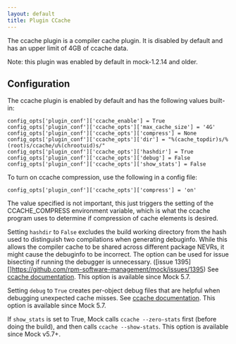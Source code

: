 ```yaml
---
layout: default
title: Plugin CCache
---
```


The ccache plugin is a compiler cache plugin. It is disabled by default and has an upper limit of 4GB of ccache data.

Note: this plugin was enabled by default in mock-1.2.14 and older.

## Configuration

The ccache plugin is enabled by default and has the following values built-in:

    config_opts['plugin_conf']['ccache_enable'] = True
    config_opts['plugin_conf']['ccache_opts']['max_cache_size'] = '4G'
    config_opts['plugin_conf']['ccache_opts']['compress'] = None
    config_opts['plugin_conf']['ccache_opts']['dir'] = "%(cache_topdir)s/%(root)s/ccache/u%(chrootuid)s/"
    config_opts['plugin_conf']['ccache_opts']['hashdir'] = True
    config_opts['plugin_conf']['ccache_opts']['debug'] = False
    config_opts['plugin_conf']['ccache_opts']['show_stats'] = False

To turn on ccache compression, use the following in a config file:

    config_opts['plugin_conf']['ccache_opts']['compress'] = 'on'

The value specified is not important, this just triggers the setting of the CCACHE_COMPRESS environment variable, which is what the ccache program uses to determine if compression of cache elements is desired.

Setting `hashdir` to `False` excludes the build working directory from the hash used to distinguish two
compilations when generating debuginfo. While this allows the compiler cache
to be shared across different package NEVRs, it might cause the debuginfo to be
incorrect.
The option can be used for issue bisecting if running the debugger is
unnecessary. ([issue 1395][]https://github.com/rpm-software-management/mock/issues/1395)
See [ccache documentation](https://ccache.dev/manual/4.10.html#config_hash_dir).
This option is available since Mock 5.7.

Setting `debug` to `True` creates per-object debug files that are helpful when debugging unexpected cache misses.
See [ccache documentation](https://ccache.dev/manual/4.10.html#config_debug).
This option is available since Mock 5.7.

If `show_stats` is set to True, Mock calls `ccache --zero-stats` first (before
doing the build), and then calls `ccache --show-stats`.
This option is available since Mock v5.7+.
